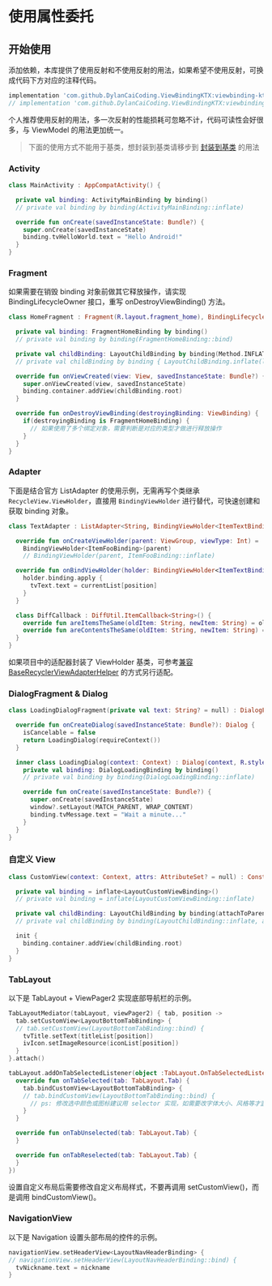 # 使用属性委托

## 开始使用

添加依赖，本库提供了使用反射和不使用反射的用法，如果希望不使用反射，可换成代码下方对应的注释代码。

```gradle
implementation 'com.github.DylanCaiCoding.ViewBindingKTX:viewbinding-ktx:1.2.6'
// implementation 'com.github.DylanCaiCoding.ViewBindingKTX:viewbinding-nonreflection-ktx:1.2.6'
```

个人推荐使用反射的用法，多一次反射的性能损耗可忽略不计，代码可读性会好很多，与 ViewModel 的用法更加统一。

>下面的使用方式不能用于基类，想封装到基类请移步到 [封装到基类](/kotlin/baseclass) 的用法

### Activity

```kotlin
class MainActivity : AppCompatActivity() {

  private val binding: ActivityMainBinding by binding()
  // private val binding by binding(ActivityMainBinding::inflate)

  override fun onCreate(savedInstanceState: Bundle?) {
    super.onCreate(savedInstanceState)
    binding.tvHelloWorld.text = "Hello Android!"
  }
}
```

### Fragment

如果需要在销毁 binding 对象前做其它释放操作，请实现 BindingLifecycleOwner 接口，重写 onDestroyViewBinding() 方法。

```kotlin
class HomeFragment : Fragment(R.layout.fragment_home), BindingLifecycleOwner {

  private val binding: FragmentHomeBinding by binding()
  // private val binding by binding(FragmentHomeBinding::bind)

  private val childBinding: LayoutChildBinding by binding(Method.INFLATE)
  // private val childBinding by binding { LayoutChildBinding.inflate(layoutInflater) }

  override fun onViewCreated(view: View, savedInstanceState: Bundle?) {
    super.onViewCreated(view, savedInstanceState)
    binding.container.addView(childBinding.root)
  }

  override fun onDestroyViewBinding(destroyingBinding: ViewBinding) {
    if(destroyingBinding is FragmentHomeBinding) {
      // 如果使用了多个绑定对象，需要判断是对应的类型才做进行释放操作
    }
  }
}
```

### Adapter

下面是结合官方 ListAdapter 的使用示例，无需再写个类继承 `RecycleView.ViewHolder`，直接用 `BindingViewHolder` 进行替代，可快速创建和获取 binding 对象。

```kotlin
class TextAdapter : ListAdapter<String, BindingViewHolder<ItemTextBinding>>(DiffCallback()) {

  override fun onCreateViewHolder(parent: ViewGroup, viewType: Int) =
    BindingViewHolder<ItemFooBinding>(parent)
    // BindingViewHolder(parent, ItemFooBinding::inflate)

  override fun onBindViewHolder(holder: BindingViewHolder<ItemTextBinding>, position: Int) {
    holder.binding.apply {
      tvText.text = currentList[position]
    }
  }

  class DiffCallback : DiffUtil.ItemCallback<String>() {
    override fun areItemsTheSame(oldItem: String, newItem: String) = oldItem == newItem
    override fun areContentsTheSame(oldItem: String, newItem: String) = oldItem == newItem
  }
}
```

如果项目中的适配器封装了 ViewHolder 基类，可参考[兼容 BaseRecyclerViewAdapterHelper](/kotlin/brvah) 的方式另行适配。

### DialogFragment & Dialog

```kotlin
class LoadingDialogFragment(private val text: String? = null) : DialogFragment() {

  override fun onCreateDialog(savedInstanceState: Bundle?): Dialog {
    isCancelable = false
    return LoadingDialog(requireContext())
  }

  inner class LoadingDialog(context: Context) : Dialog(context, R.style.DialogTheme) {
    private val binding: DialogLoadingBinding by binding()
    // private val binding by binding(DialogLoadingBinding::inflate)

    override fun onCreate(savedInstanceState: Bundle?) {
      super.onCreate(savedInstanceState)
      window?.setLayout(MATCH_PARENT, WRAP_CONTENT)
      binding.tvMessage.text = "Wait a minute..."
    }
  }
}
```

### 自定义 View

```kotlin
class CustomView(context: Context, attrs: AttributeSet? = null) : ConstraintLayout(context, attrs) {

  private val binding = inflate<LayoutCustomViewBinding>()
  // private val binding = inflate(LayoutCustomViewBinding::inflate)

  private val childBinding: LayoutChildBinding by binding(attachToParent = false)
  // private val childBinding by binding(LayoutChildBinding::inflate, attachToParent = false)

  init {
    binding.container.addView(childBinding.root)
  }
}
```

### TabLayout

以下是 TabLayout + ViewPager2 实现底部导航栏的示例。

```kotlin
TabLayoutMediator(tabLayout, viewPager2) { tab, position ->
  tab.setCustomView<LayoutBottomTabBinding> {
  // tab.setCustomView(LayoutBottomTabBinding::bind) {
    tvTitle.setText(titleList[position])
    ivIcon.setImageResource(iconList[position])
  }
}.attach()

tabLayout.addOnTabSelectedListener(object :TabLayout.OnTabSelectedListener{
  override fun onTabSelected(tab: TabLayout.Tab) {
    tab.bindCustomView<LayoutBottomTabBinding> { 
    // tab.bindCustomView(LayoutBottomTabBinding::bind) {
      // ps: 修改选中颜色或图标建议用 selector 实现，如需要改字体大小、风格等才监听标签选中事件。
    }
  }

  override fun onTabUnselected(tab: TabLayout.Tab) {
  }

  override fun onTabReselected(tab: TabLayout.Tab) { 
  }
})
```

设置自定义布局后需要修改自定义布局样式，不要再调用 setCustomView()，而是调用 bindCustomView()。

### NavigationView

以下是 Navigation 设置头部布局的控件的示例。

```kotlin
navigationView.setHeaderView<LayoutNavHeaderBinding> {
// navigationView.setHeaderView(LayoutNavHeaderBinding::bind) {
  tvNickname.text = nickname
}
```